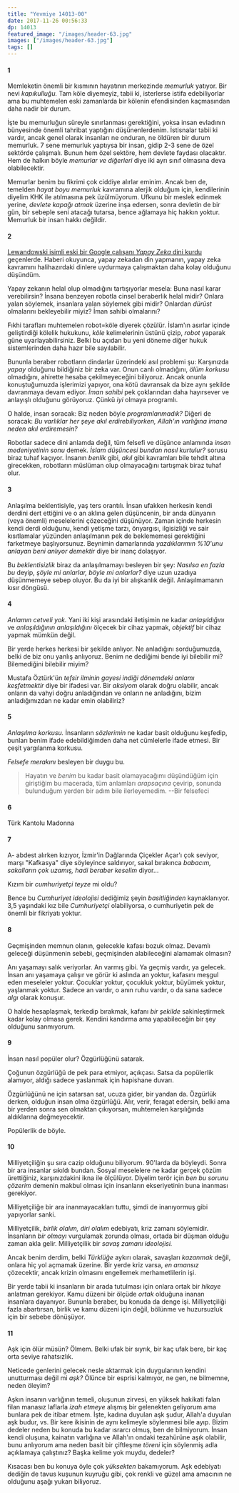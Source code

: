 ```yaml
---
title: "Yevmiye 14013-00"
date: 2017-11-26 00:56:33
dp: 14013
featured_image: "/images/header-63.jpg"
images: ["/images/header-63.jpg"]
tags: []
---
```


#### 1

Memleketin önemli bir kısmının hayatının merkezinde *memurluk* yatıyor. Bir nevi
*kapıkulluğu.* Tam köle diyemeyiz, tabii ki, isterlerse istifa edebiliyorlar ama
bu muhtemelen eski zamanlarda bir kölenin efendisinden kaçmasından daha nadir
bir durum.

İşte bu memurluğun süreyle sınırlanması gerektiğini, yoksa insan evladının
bünyesinde önemli tahribat yaptığını düşünenlerdenim. İstisnalar tabii ki
vardır, ancak genel olarak insanları ne onduran, ne öldüren bir durum memurluk.
7 sene memurluk yaptıysa bir insan, gidip 2-3 sene de özel sektörde çalışmalı.
Bunun hem özel sektöre, hem devlete faydası olacaktır. Hem de halkın böyle
*memurlar ve diğerleri* diye iki ayrı sınıf olmasına deva olabilecektir.

Memurlar benim bu fikrimi çok ciddiye alırlar eminim. Ancak ben de, temelden
*hayat boyu memurluk* kavramına alerjik olduğum için, kendilerinin diyelim KHK
ile atılmasına pek üzülmüyorum. Ufkunu bir meslek edinmek yerine, *devlete
kapağı atmak* üzerine inşa edersen, sonra devletin de bir gün, bir sebeple seni
atacağı tutarsa, bence ağlamaya hiç hakkın yoktur. Memurluk bir insan hakkı
değildir.

#### 2

[Lewandowski isimli eski bir Google çalışanı *Yapay Zeka* dini
kurdu](https://t.co/VbO0yFWFmF) geçenlerde. Haberi okuyunca, yapay zekadan din
yapmanın, yapay zeka kavramını halihazırdaki dinlere uydurmaya çalışmaktan daha
kolay olduğunu düşündüm.

Yapay zekanın helal olup olmadığını tartışıyorlar mesela: Buna nasıl karar
verebilirsin? İnsana benzeyen robotla cinsel beraberlik helal midir? Onlara
yalan söylemek, insanlara yalan söylemek gibi midir? Onlardan *dürüst*
olmalarını bekleyebilir miyiz? İman sahibi olmalarını?

Fıkhi tarafları muhtemelen robot=köle diyerek çözülür. İslam'ın asırlar içinde
geliştirdiği kölelik hukukunu, *köle* kelimelerinin üstünü çizip, *robot*
yaparak güne uyarlayabilirsiniz. Belki bu açıdan bu yeni döneme diğer hukuk
sistemlerinden daha hazır bile sayılabilir.

Bununla beraber robotların dindarlar üzerindeki asıl problemi şu: Karşınızda
*yapay* olduğunu bildiğiniz bir zeka var. Onun canlı olmadığını, *ölüm korkusu*
olmadığını, ahirette hesaba çekilmeyeceğini biliyoruz. Ancak onunla
konuştuğumuzda işlerimizi yapıyor, ona kötü davransak da bize aynı şekilde
davranmaya devam ediyor. *İman sahibi* pek çoklarından daha hayırsever ve
anlayışlı olduğunu görüyoruz. Çünkü *iyi* olmaya programlı. 

O halde, insan soracak: Biz neden böyle *programlanmadık?* Diğeri de soracak:
*Bu varlıklar her şeye akıl erdirebiliyorken, Allah'ın varlığına imana neden
akıl erdiremesin?*

Robotlar sadece dini anlamda değil, tüm felsefi ve düşünce anlamında *insan
medeniyetinin sonu* demek. *İslam düşüncesi bundan nasıl kurtulur?* sorusu biraz
tuhaf kaçıyor. İnsanın *benlik* gibi, *akıl* gibi kavramları bile tehdit altına
girecekken, robotların müslüman olup olmayacağını tartışmak biraz tuhaf olur. 

#### 3

Anlaşılma beklentisiyle, yaş ters orantılı. İnsan ufakken herkesin kendi derdini
dert ettiğini ve o an aklına gelen düşüncenin, bir anda dünyanın (veya önemli)
meselelerini çözeceğini düşünüyor. Zaman içinde herkesin kendi derdi olduğunu,
kendi yetişme tarzı, önyargısı, ilgisizliği ve sair kısıtlamalar yüzünden
anlaşılmanın pek de beklememesi gerektiğini farketmeye başlıyorsunuz. Beynimin
damarlarında *yazdıklarımın %10'unu anlayan beni anlıyor demektir* diye bir
inanç dolaşıyor. 

Bu *beklentisizlik* biraz da anlaşılmamayı besleyen bir şey: *Nasılsa en fazla
bu* deyip, *şöyle mi anlarlar, böyle mi anlarlar?* diye uzun uzadıya düşünmemeye
sebep oluyor. Bu da iyi bir alışkanlık değil. Anlaşılmamanın kısır döngüsü. 

#### 4

*Anlamın cetveli yok.* Yani iki kişi arasındaki iletişimin ne kadar
*anlaşıldığını* ve *anlaşıldığının anlaşıldığını* ölçecek bir cihaz yapmak,
*objektif* bir cihaz yapmak mümkün değil. 

Bir yerde herkes herkesi bir şekilde anlıyor. Ne anladığını sorduğumuzda, belki
de biz onu yanlış anlıyoruz. Benim ne dediğimi bende iyi bilebilir mi?
Bilemediğini bilebilir miyim?

Mustafa Öztürk'ün *tefsir ilminin gayesi indiği dönemdeki anlamı keşfetmektir*
diye bir ifadesi var. Bir *aksiyom* olarak doğru olabilir, ancak onların da
vahyi doğru anladığından ve onların ne anladığını, bizim anladığımızdan ne kadar
emin olabiliriz?

#### 5

*Anlaşılma korkusu.* İnsanların *sözlerimin* ne kadar basit olduğunu keşfedip,
bunları benim ifade edebildiğimden daha net cümlelerle ifade etmesi. Bir çeşit
yargılanma korkusu.

*Felsefe merakını* besleyen bir duygu bu. 

> Hayatın ve *benim* bu kadar basit olamayacağımı düşündüğüm için giriştiğim bu
> macerada, tüm anlamları *arapsaçına* çevirip, sonunda bulunduğum yerden bir adım
> bile ilerleyemedim. --Bir felsefeci

#### 6

Türk Kantolu Madonna

#### 7

A- abdest alırken kızıyor, İzmir'in Dağlarında Çiçekler Açar'ı çok seviyor,
marşı "Kafkasya" diye söyleyince saldırıyor, sakal bırakınca *babacım,
sakalların çok uzamış, hadi beraber keselim* diyor... 

Kızım bir *cumhuriyetçi teyze* mi oldu?

Bence bu *Cumhuriyet ideolojisi* dediğimiz şeyin *basitliğinden* kaynaklanıyor.
3,5 yaşındaki kız bile *Cumhuriyetçi* olabiliyorsa, o cumhuriyetin pek de önemli
bir fikriyatı yoktur. 

#### 8

Geçmişinden memnun olanın, gelecekle kafası bozuk olmaz. Devamlı geleceği
düşünmenin sebebi, geçmişinden alabileceğini alamamak olmasın?

Anı yaşamayı salık veriyorlar. An varmış gibi. Ya geçmiş vardır, ya gelecek.
İnsan anı yaşamaya çalışır ve görür ki aslında an yoktur, kafasını meşgul eden
meseleler yoktur. Çocuklar yoktur, çocukluk yoktur, büyümek yoktur, yaşlanmak
yoktur. Sadece an vardır, o anın ruhu vardır, o da sana sadece *algı* olarak
konuşur. 

O halde hesaplaşmak, terkedip bırakmak, kafanı *bir şekilde* sakinleştirmek
kadar kolay olmasa gerek. Kendini kandırma ama yapabileceğin bir şey olduğunu
sanmıyorum.

#### 9

İnsan nasıl popüler olur? Özgürlüğünü satarak. 

Çoğunun özgürlüğü de pek para etmiyor, açıkçası. Satsa da popülerlik alamıyor,
aldığı sadece yaslanmak için hapishane duvarı. 

Özgürlüğünü ne için satarsan sat, ucuza gider, bir yandan da. Özgürlük derken,
olduğun insan olma özgürlüğü. Alır, verir, feragat edersin, belki ama bir yerden
sonra sen olmaktan çıkıyorsan, muhtemelen karşılığında aldıklarına değmeyecektir. 

Popülerlik de böyle. 

#### 10

Milliyetçiliğin şu sıra cazip olduğunu biliyorum. 90'larda da böyleydi. Sonra
bir ara insanlar sıkıldı bundan. Sosyal meselelere ne kadar gerçek çözüm
ürettiğiniz, karşınızdakini ikna ile ölçülüyor. Diyelim terör için *ben bu
sorunu çözerim* demenin makbul olması için insanların ekseriyetinin buna
inanması gerekiyor. 

Milliyetçiliğe bir ara inanmayacakları tuttu, şimdi de inanıyormuş gibi
yapıyorlar sanki.

Milliyetçilik, *birlik olalım, diri olalım* edebiyatı, kriz zamanı söylemidir.
İnsanların *bir olmayı* vurgulamak zorunda olması, ortada bir düşman olduğu
zaman akla gelir. Milliyetçilik bir *savaş zamanı ideolojisi.*

Ancak benim derdim, belki *Türklüğe* aykırı olarak, savaşları *kazanmak* değil,
onlara hiç yol açmamak üzerine. Bir yerde kriz varsa, *en amansız* çözecektir,
ancak krizin olmasını engellemek merhametlilerin işi. 

Bir yerde tabii ki insanların bir arada tutulması için onlara ortak bir *hikaye*
anlatman gerekiyor. Kamu düzeni bir ölçüde *ortak* olduğuna inanan insanlara
dayanıyor. Bununla beraber, bu konuda da denge işi. Milliyetçiliği fazla
abartırsan, birlik ve kamu düzeni için değil, bölünme ve huzursuzluk için bir
sebebe dönüşüyor.

#### 11

Aşk için ölür müsün? Ölmem. Belki ufak bir sıyrık, bir kaç ufak bere, bir kaç
orta seviye rahatsızlık.

Neticede genlerini gelecek nesle aktarmak için duygularının kendini unutturması
değil mi *aşk?* Ölünce bir esprisi kalmıyor, ne gen, ne bilmemne, neden öleyim?

Aşkın insanın varlığının temeli, oluşunun zirvesi, en yüksek hakikati falan
filan manasız laflarla *izah etmeye* alışmış bir gelenekten geliyorum ama
bunlara pek de itibar etmem. İşte, kadına duyulan aşk şudur, Allah'a duyulan aşk
budur, vs. Bir kere ikisinin de aynı kelimeyle söylenmesi bile ayıp. Bizim
dedeler neden bu konuda bu kadar ısrarcı olmuş, ben de bilmiyorum. İnsan kendi
oluşuna, kainatın varlığına ve Allah'ın ondaki tezahürüne aşık olabilir, bunu
anlıyorum ama neden basit bir çiftleşme *töreni* için söylenmiş adla açıklamaya
çalıştınız? Başka kelime yok muydu, dedeler? 

Kısacası ben bu konuya öyle çok *yüksekten* bakamıyorum. Aşk edebiyatı dediğin
de tavus kuşunun kuyruğu gibi, çok renkli ve güzel ama amacının ne olduğunu
aşağı yukarı biliyoruz.


